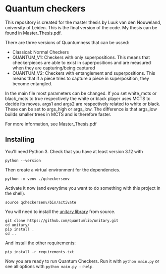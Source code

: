 # Quantum checkers

This repository is created for the master thesis by Luuk van den Nouweland, university of Leiden. This is the final version of the code. My thesis can be found in Master_Thesis.pdf.

There are three versions of Quantumness that can be ussed:
- Classical: Normal Checkers
- QUANTUM_V1: Checkers with only superpositions. This means that checkerpieces are able to exist in superpositions and are measured when they are capturing/being captured
- QUANTUM_V2: Checkers with entanglement and superpositions. This means that if a piece tries to capture a piece in superposition, they become entangled.

In the main file most parameters can be changed.
If you set white_mcts or black_mcts to true respectively the white or black player uses MCTS to decide its moves. args1 and args2 are respectively related to white or black. These can be set to args_high or args_low. The difference is that args_low builds smaller trees in MCTS and is therefore faster.

For more information, see Master_Thesis.pdf

## Installing

You'll need Python 3. Check that you have at least version 3.12 with

```
python --version
```

Then create a virtual environment for the dependencies.

```
python -m venv ./qcheckersenv
```

Activate it now (and everytime you want to do something with this project in the shell).

```
source qcheckersenv/bin/activate
```

You will need to install the [unitary library](https://github.com/quantumlib/unitary/) from source.

```
git clone https://github.com/quantumlib/unitary.git
cd unitary/
pip install .
cd ..
```

And install the other requirements:

```
pip install -r requirements.txt
```

Now you are ready to run Quantum Checkers. Run it with `python main.py` or see all options with `python main.py --help`.

